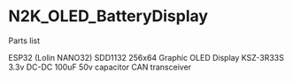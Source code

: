 # N2K_OLED_BatteryDisplay

Parts list

ESP32 (Lolin NANO32)
SDD1132 256x64 Graphic OLED Display
KSZ-3R33S 3.3v DC-DC 
100uF 50v capacitor
CAN transceiver

